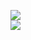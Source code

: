 [![](https://img.shields.io/badge/Made%20With-Github%20Spray-lightgrey.svg?style=for-the-badge&logo=github)](https://github.com/Annihil/github-spray#2105)  
[![](https://i.imgur.com/2DrTn0Z.gif)](https://github.com/Annihil/github-spray)